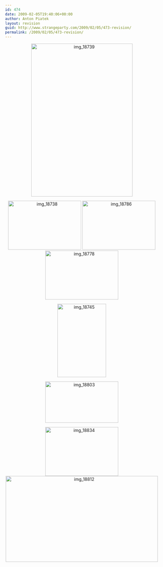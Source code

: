 ```yaml
---
id: 474
date: 2009-02-05T19:40:06+00:00
author: Anton Piatek
layout: revision
guid: http://www.strangeparty.com/2009/02/05/473-revision/
permalink: /2009/02/05/473-revision/
---
```

<p style="text-align: center;">
  <a class="tt-flickr tt-flickr-Medium" title="img_18739" href="http://www.flickr.com/photos/antonpiatek/3253203263/"><img class="aligncenter" src="http://farm4.static.flickr.com/3393/3253203263_4dae289299.jpg" alt="img_18739" width="333" height="500" /></a>
</p>

<p style="text-align: center;">
  <a class="tt-flickr tt-flickr-Small" title="img_18738" href="http://www.flickr.com/photos/antonpiatek/3253202841/"><img class="alignnone" src="http://farm4.static.flickr.com/3332/3253202841_c57b0aebc0_m.jpg" alt="img_18738" width="240" height="160" /></a> <a class="tt-flickr tt-flickr-Small" title="img_18786" href="http://www.flickr.com/photos/antonpiatek/3253210321/"><img class="alignnone" src="http://farm4.static.flickr.com/3327/3253210321_6096bc11af_m.jpg" alt="img_18786" width="240" height="160" /></a><span class="tt-flickr tt-flickr-Small"> </span><a class="tt-flickr tt-flickr-Small" title="img_18778" href="http://www.flickr.com/photos/antonpiatek/3254037064/"><img class="aligncenter" src="http://farm4.static.flickr.com/3522/3254037064_bcae629c3b_m.jpg" alt="img_18778" width="240" height="160" /></a><span class="tt-flickr tt-flickr-Small"> </span>
</p>

<p style="text-align: center;">
  <a class="tt-flickr tt-flickr-Small" title="img_18745" href="http://www.flickr.com/photos/antonpiatek/3254032886/"><img class="aligncenter" src="http://farm4.static.flickr.com/3511/3254032886_188afe8c41_m.jpg" alt="img_18745" width="160" height="240" /> </a>
</p>

<p style="text-align: center;">
  <a class="tt-flickr tt-flickr-Small" title="img_18803" href="http://www.flickr.com/photos/antonpiatek/3253213079/"><img class="aligncenter" src="http://farm4.static.flickr.com/3377/3253213079_d677dbef11_m.jpg" alt="img_18803" width="240" height="135" /></a>
</p>

<p style="text-align: center;">
  <a class="tt-flickr tt-flickr-Small" title="img_18834" href="http://www.flickr.com/photos/antonpiatek/3253213721/"><img class="aligncenter" src="http://farm4.static.flickr.com/3383/3253213721_535311b7f3_m.jpg" alt="img_18834" width="240" height="160" /></a> <span class="tt-flickr tt-flickr-Small"> </span> <a class="tt-flickr tt-flickr-Medium" title="img_18812" href="http://www.flickr.com/photos/antonpiatek/3253213335/"><img class="aligncenter" src="http://farm4.static.flickr.com/3330/3253213335_a1726c63f2.jpg" alt="img_18812" width="500" height="281" /></a>
</p>